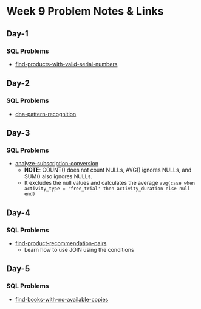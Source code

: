# Week 9 Problem Notes & Links

## Day-1
### SQL Problems
- [find-products-with-valid-serial-numbers](https://leetcode.com/problems/find-products-with-valid-serial-numbers/)

## Day-2
### SQL Problems
- [dna-pattern-recognition](https://leetcode.com/problems/dna-pattern-recognition/)

## Day-3
### SQL Problems
- [analyze-subscription-conversion](https://leetcode.com/problems/analyze-subscription-conversion/description/)
    + **NOTE**: COUNT() does not count NULLs, AVG() ignores NULLs, and SUM() also ignores NULLs.
    + It excludes the null values and calculates the average `avg(case when activity_type = 'free_trial' then activity_duration else null end)`

## Day-4
### SQL Problems
- [find-product-recommendation-pairs](https://leetcode.com/problems/find-product-recommendation-pairs/description/)
    + Learn how to use JOIN using the conditions

## Day-5
### SQL Problems
- [find-books-with-no-available-copies](https://leetcode.com/problems/find-books-with-no-available-copies/)

